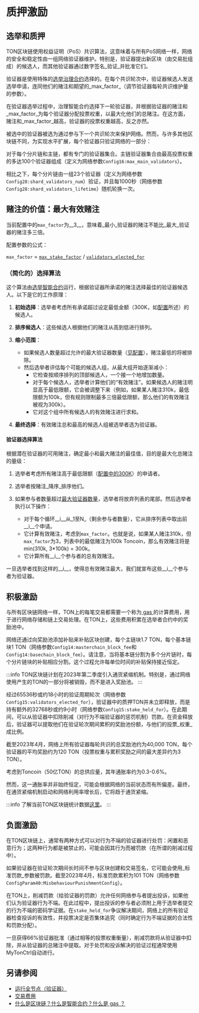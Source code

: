 # 质押激励

## 选举和质押

TON区块链使用权益证明（PoS）共识算法，这意味着与所有PoS网络一样，网络的安全和稳定性由一组网络验证器维护。特别是，验证器提出新区块（由交易批组成）的候选人，而其他验证器通过数字签名_验证_并批准它们。

验证器是使用特殊的[选举治理合约](/develop/smart-contracts/governance#elector)选择的。在每个共识轮次中，验证器候选人发送选举申请，连同他们的赌注和期望的_max_factor_（调节验证器每轮共识维护量的参数）。

在验证器选举过程中，治理智能合约选择下一轮验证器，并根据验证器的赌注和_max_factor_为每个验证器分配投票权重，以最大化他们的总赌注。在这方面，赌注和_max_factor_越高，验证器的投票权重越高，反之亦然。

被选中的验证器被选为通过参与下一个共识轮次来保护网络。然而，与许多其他区块链不同，为实现水平扩展，每个验证器只验证网络的一部分：

对于每个分片链和主链，都有专门的验证器集合。主链验证器集合由最高投票权重的多达100个验证器组成（定义为网络参数`Config16:max_main_validators`）。

相比之下，每个分片链由一组23个验证器（定义为网络参数`Config28:shard_validators_num`）验证，并且每1000秒（网络参数`Config28:shard_validators_lifetime`）随机轮换一次。

## 赌注的价值：最大有效赌注

当前配置中的`max_factor`为__3__，意味着_最小_验证器的赌注不能比_最大_验证器的赌注多三倍。

配置参数的公式：

`max_factor` = [`max_stake_factor`](https://tonviewer.com/config#17) / [`validators_elected_for`](https://tonviewer.com/config#15)

### （简化的）选择算法

这个算法由[选举智能合约](/develop/smart-contracts/governance#elector)运行，根据验证器所承诺的赌注选择最佳的验证器候选人。以下是它的工作原理：

1. **初始选择**：选举者考虑所有承诺超过设定最低金额（300K，如[配置](https://tonviewer.com/config#17)所述）的候选人。

2. **排序候选人**：这些候选人根据他们的赌注从高到低进行排列。

3. **缩小范围**：
   - 如果候选人数量超过允许的最大验证器数量（[见配置](https://tonviewer.com/config#16)），赌注最低的将被排除。
   - 然后选举者评估每个可能的候选人组，从最大组开始逐渐减小：
      - 它检查按顺序排列的顶部候选人，一个接一个地增加数量。
      - 对于每个候选人，选举者计算他们的“有效赌注”。如果候选人的赌注明显高于最低限额，它会被调整下来（例如，如果某人赌注310k，最低限额为100k，但有规则限制最多三倍最低限额，那么他们的有效赌注被视为300k）。
      - 它对这个组中所有候选人的有效赌注进行求和。

4. **最终选择**：有效赌注总和最高的候选人组被选举者选为验证器。


#### 验证器选择算法

根据潜在验证器的可用赌注，确定最小和最大赌注的最佳值，目的是最大化总赌注的量级：

1. 选举者考虑所有赌注高于最低限额（[配置中的300K](https://tonviewer.com/config#17)）的申请者。
2. 选举者按赌注_降序_排序他们。
3. 如果参与者数量超过[最大验证器数量](https://tonviewer.com/config#16)，选举者将放弃列表的尾部。然后选举者执行以下操作：

   * 对于每个循环__i__从_1至N_（剩余参与者数量），它从排序列表中取出前__i__个申请。
   * 它计算有效赌注，考虑到`max_factor`。也就是说，如果某人赌注310k，但`max_factor`为3，列表中的最低赌注为100k Toncoin，那么有效赌注将是min(310k, 3*100k) = 300k。
   * 它计算所有__i__个参与者的总有效赌注。

一旦选举者找到这样的__i__，使得总有效赌注最大，我们就宣布这些__i__个参与者为验证器。

## 积极激励

与所有区块链网络一样，TON上的每笔交易都需要一个称为[ gas ](https://blog.ton.org/what-is-blockchain)的计算费用，用于进行网络存储和链上交易处理。在TON上，这些费用积累在选举者合约中的奖励池中。

网络还通过向奖励池添加补贴来补贴区块创建，每个主链块1.7 TON，每个基本链块1 TON（网络参数`Config14:masterchain_block_fee`和`Config14:basechain_block_fee`）。请注意，当将基本链分割为多个分片链时，每个分片链块的补贴相应分割。这个过程允许每单位时间的补贴保持接近恒定。

:::info
TON区块链计划在2023年第二季度引入通货紧缩机制。特别是，通过网络使用产生的TON的一部分将被销毁，而不是进入奖励池。
:::

经过65536秒或约18小时的验证周期轮次（网络参数`Config15:validators_elected_for`），验证器中的质押TON并未立即释放，而是持有额外的32768秒或约9小时（网络参数`Config15:stake_held_for`）。在此期间，可以从验证器中扣除削减（对行为不端验证器的惩罚机制）罚款。在资金释放后，验证器可以提取他们在验证轮次期间累积的奖励池份额，与他们的投票_权重_成比例。

截至2023年4月，网络上所有验证器每轮共识的总奖励池约为40,000 TON，每个验证器的平均奖励约为120 TON（投票权重与累积奖励之间的最大差异约为3 TON）。

考虑到Toncoin（50亿TON）的总供应量，其年通胀率约为0.3-0.6%。

然而，这一通胀率并非始终恒定，可能会根据网络的当前状态而有所偏差。最终，在通货紧缩机制启动和网络利用率增长后，它将趋于通货紧缩。

:::info
了解当前TON区块链统计数据[这里](https://tontech.io/stats/)。
:::


## 负面激励

在TON区块链上，通常有两种方式可以对行为不端的验证器进行处罚：闲置和恶意行为；这两种行为都是被禁止的，可能会因其行为而被罚款（在所谓的削减过程中）。

如果验证器在验证轮次期间长时间不参与区块创建和交易签名，它可能会使用_标准罚款_参数被罚款。截至2023年4月，标准罚款累积为101 TON（网络参数`ConfigParam40:MisbehaviourPunishmentConfig`）。

在TON上，削减罚款（给验证器的罚款）允许任何网络参与者提出投诉，如果他们认为验证器行为不端。在此过程中，提出投诉的参与者必须附上用于选举者提交的行为不端的密码学证据。在`stake_held_for`争议解决期间，网络上的所有验证器检查投诉的有效性，并投票决定是否集体追究（同时确定行为不端证据的合法性和罚款分配）。

一旦获得66%验证器批准（通过相等的投票权重衡量），削减罚款将从验证器中扣除，并从验证器的总赌注中提取。对于处罚和投诉解决的验证过程通常使用MyTonCtrl自动进行。


## 另请参阅

* [运行全节点（验证器）](/participate/run-nodes/full-node)
* [交易费用](/develop/smart-contracts/fees)
* [什么是区块链？什么是智能合约？什么是 gas ？](https://blog.ton.org/what-is-blockchain)
